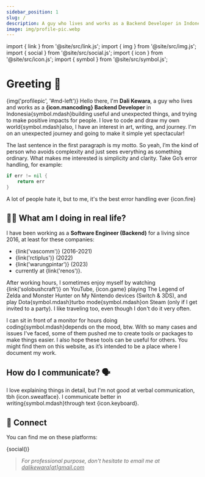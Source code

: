 ```yaml
---
sidebar_position: 1
slug: /
description: A guy who lives and works as a Backend Developer in Indonesia—building useful and unexpected things, and trying to make positive impacts for people
image: img/profile-pic.webp
---
```


import { link } from '@site/src/link.js';
import { img } from '@site/src/img.js';
import { social } from '@site/src/social.js';
import { icon } from '@site/src/icon.js';
import { symbol } from '@site/src/symbol.js';

# Greeting 👋

{img('profilepic', '#md-left')} Hello there, I'm **Dali Kewara**, a guy who lives and works as a **{icon.mancoding} Backend Developer**
in Indonesia{symbol.mdash}building useful and unexpected things, and trying to make positive impacts for people. I love to code and draw
my own world{symbol.mdash}also, I have an interest in art, writing, and journey. I'm on an unexpected journey and going to make it simple yet spectacular!

The last sentence in the first paragraph is my motto. So yeah, I’m the kind of person who avoids complexity and just sees everything as something ordinary.
What makes me interested is simplicity and clarity. Take Go’s error handling, for example:

```go
if err != nil {
    return err
}
```

A lot of people hate it, but to me, it's the best error handling ever {icon.fire}

## 🚵‍♂️ What am I doing in real life?

I have been working as a **Software Engineer (Backend)** for a living since 2016, at least for these companies:
- {link('vascomm')} (2016-2021)
- {link('rctiplus')} (2022)
- {link('warungpintar')} (2023)
- currently at {link('renos')}.

After working hours, I sometimes enjoy myself by watching {link('solobushcraft')} on YouTube, {icon.game} playing The Legend of Zelda
and Monster Hunter on My Nintendo devices (Switch & 3DS), and play Dota{symbol.mdash}turbo mode{symbol.mdash}on Steam (only if I get invited to a party).
I like traveling too, even though I don't do it very often.

I can sit in front of a monitor for hours doing coding{symbol.mdash}depends on the mood, btw. With so many cases and issues I've faced,
some of them pushed me to create tools or packages to make things easier. I also hope these tools can be useful for others.
You might find them on this website, as it’s intended to be a place where I document my work.

## How do I communicate? 🗣

I love explaining things in detail, but I'm not good at verbal communication, tbh {icon.sweatface}. I communicate better in writing{symbol.mdash}through text {icon.keyboard}.

## 🤝 Connect

You can find me on these platforms:

{social()}

> *For professional purpose, don't hesitate to email me at <u>*dalikewara[at]gmail.com*</u>*
